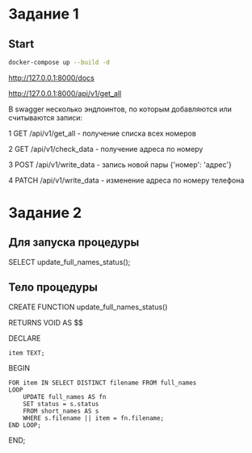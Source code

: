 # Задание 1
## Start

```bash
docker-compose up --build -d
```

http://127.0.0.1:8000/docs

http://127.0.0.1:8000/api/v1/get_all

В swagger несколько эндпоинтов, по которым добавляются или считываются записи:

1 GET /api/v1/get_all - получение списка всех номеров

2 GET /api/v1/check_data - получение адреса по номеру

3 POST /api/v1/write_data - запись новой пары {'номер': 'адрес'}

4 PATCH /api/v1/write_data - изменение адреса по номеру телефона


# Задание 2
## Для запуска процедуры

SELECT update_full_names_status();

## Тело процедуры

CREATE FUNCTION update_full_names_status()

RETURNS VOID AS $$

DECLARE

    item TEXT;

BEGIN

    FOR item IN SELECT DISTINCT filename FROM full_names
    LOOP
        UPDATE full_names AS fn
        SET status = s.status
        FROM short_names AS s
        WHERE s.filename || item = fn.filename;
    END LOOP;

END;
